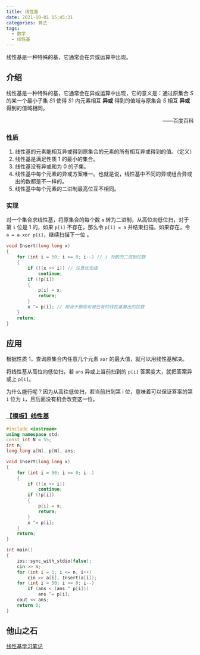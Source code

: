 ```yaml
---
title: 线性基
date: 2021-10-01 15:45:31
categories: 算法
tags:
  - 数学
  - 线性基
---
```

线性基是一种特殊的基，它通常会在异或运算中出现。
<!-- more -->

## 介绍

线性基是一种特殊的基，它通常会在异或运算中出现，它的意义是：通过原集合 $S$ 的某一个最小子集 $S1$ 使得 $S1$ 内元素相互 **异或** 得到的值域与原集合 $S$ 相互 **异或** 得到的值域相同。

<p align="right">——百度百科</p>

### 性质

1. 线性基的元素能相互异或得到原集合的元素的所有相互异或得到的值。（定义）
2. 线性基是满足性质 1 的最小的集合。
3. 线性基没有异或和为 $0$ 的子集。
4. 线性基中每个元素的异或方案唯一。也就是说，线性基中不同的异或组合异或出的数都是不一样的。
5. 线性基中每个元素的二进制最高位互不相同。

### 实现

对一个集合求线性基，将原集合的每个数 `a` 转为二进制，从高位向低位扫，对于第 `i` 位是 $1$ 的，如果 `p[i]` 不存在，那么令 `p[i] = a` 并结束扫描，如果存在，令 `a = a xor p[i]`，继续扫描下一位 。

```cpp
void Insert(long long x)
{
    for (int i = 50; i >= 0; i--) // i 为数的二进制位数
    {
        if (!(x >> i)) // 注意优先级
            continue;
        if (!p[i])
        {
            p[i] = x;
            return;
        }
        x ^= p[i]; // 相当于删除可被已有的线性基算出的位数
    }
    return;
}
```

## 应用

根据性质 1，查询原集合内任意几个元素 `xor` 的最大值，就可以用线性基解决。

将线性基从高位向低位扫，若 `ans` 异或上当前扫到的 `p[i]` 答案变大，就把答案异或上 `p[i]`。

为什么能行呢？因为从高往低位扫，若当前扫到第 i 位，意味着可以保证答案的第 `i` 位为 `1`，且后面没有机会改变这一位。

### [【模板】线性基](https://www.luogu.com.cn/problem/P3812)

```cpp
#include <iostream>
using namespace std;
const int N = 55;
int n;
long long a[N], p[N], ans;

void Insert(long long x)
{
    for (int i = 50; i >= 0; i--)
    {
        if (!(x >> i))
            continue;
        if (!p[i])
        {
            p[i] = x;
            return;
        }
        x ^= p[i];
    }
    return;
}

int main()
{
    ios::sync_with_stdio(false);
    cin >> n;
    for (int i = 1; i <= n; i++)
        cin >> a[i], Insert(a[i]);
    for (int i = 50; i >= 0; i--)
        if (ans < (ans ^ p[i]))
            ans ^= p[i];
    cout << ans;
    return 0;
}
```

## 他山之石

[线性基学习笔记](https://oi.men.ci/linear-basis-notes/)
